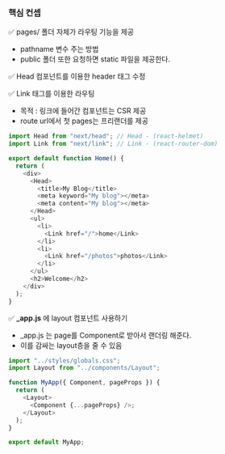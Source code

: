 ### 핵심 컨셉

✅ pages/ 폴더 자체가 라우팅 기능을 제공

- pathname 변수 주는 방법
- public 폴더 또한 요청하면 static 파일을 제공한다.

✅ Head 컴포넌트를 이용한 header 태그 수정

✅ Link 태그를 이용한 라우팅

- 목적 : 링크에 들어간 컴포넌트는 CSR 제공
- route url에서 첫 pages는 프리랜더를 제공

```js
import Head from "next/head"; // Head - (react-helmet)
import Link from "next/link"; // Link - (react-router-dom)

export default function Home() {
  return (
    <div>
      <Head>
        <title>My Blog</title>
        <meta keyword="My blog"></meta>
        <meta content="My blog"></meta>
      </Head>
      <ul>
        <li>
          <Link href="/">home</Link>
        </li>
        <li>
          <Link href="/photos">photos</Link>
        </li>
      </ul>
      <h2>Welcome</h2>
    </div>
  );
}
```

✅ **\_app.js** 에 layout 컴포넌트 사용하기

- \_app.js 는 page를 Component로 받아서 랜더링 해준다.
- 이를 감싸는 layout층을 줄 수 있음

```js
import "../styles/globals.css";
import Layout from "../components/Layout";

function MyApp({ Component, pageProps }) {
  return (
    <Layout>
      <Component {...pageProps} />;
    </Layout>
  );
}

export default MyApp;
```
